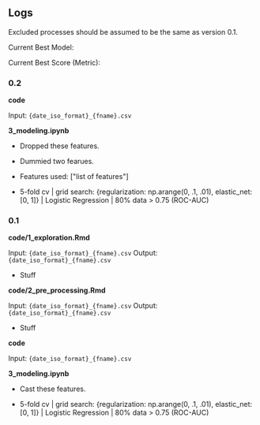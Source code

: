 ## Logs

Excluded processes should be assumed to be the same as version 0.1.

Current Best Model:

Current Best Score (Metric):

### 0.2

**code**

Input: `{date_iso_format}_{fname}.csv`

**3_modeling.ipynb**

* Dropped these features.

* Dummied two fearues.

* Features used: ["list of features"]

* 5-fold cv | grid search: {regularization: np.arange(0, .1, .01), elastic_net: [0, 1]} | Logistic Regression | 80% data > 0.75 (ROC-AUC)

### 0.1

**code/1_exploration.Rmd**

Input: `{date_iso_format}_{fname}.csv`
Output: `{date_iso_format}_{fname}.csv`

* Stuff

**code/2_pre_processing.Rmd**

Input: `{date_iso_format}_{fname}.csv`
Output: `{date_iso_format}_{fname}.csv`

* Stuff

**code**

Input: `{date_iso_format}_{fname}.csv`

**3_modeling.ipynb**

* Cast these features.

* 5-fold cv | grid search: {regularization: np.arange(0, .1, .01), elastic_net: [0, 1]} | Logistic Regression | 80% data > 0.75 (ROC-AUC)
